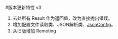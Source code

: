 ﻿#版本更新特性 v3

1. 去处所有 Result 作为返回值，改为直接抛出错误。
2. 增加配置文件读取类、JSON解析类、[JsonConfig](https://github.com/Dynalon/JsonConfig)。
3. 从旧版增加 Remoting